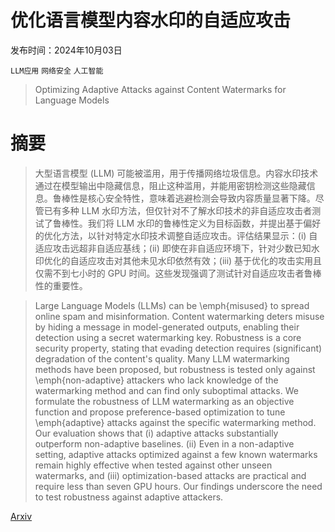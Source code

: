 # 优化语言模型内容水印的自适应攻击

发布时间：2024年10月03日

`LLM应用` `网络安全` `人工智能`

> Optimizing Adaptive Attacks against Content Watermarks for Language Models

# 摘要

> 大型语言模型 (LLM) 可能被滥用，用于传播网络垃圾信息。内容水印技术通过在模型输出中隐藏信息，阻止这种滥用，并能用密钥检测这些隐藏信息。鲁棒性是核心安全特性，意味着逃避检测会导致内容质量显著下降。尽管已有多种 LLM 水印方法，但仅针对不了解水印技术的非自适应攻击者测试了鲁棒性。我们将 LLM 水印的鲁棒性定义为目标函数，并提出基于偏好的优化方法，以针对特定水印技术调整自适应攻击。评估结果显示：(i) 自适应攻击远超非自适应基线；(ii) 即使在非自适应环境下，针对少数已知水印优化的自适应攻击对其他未见水印依然有效；(iii) 基于优化的攻击实用且仅需不到七小时的 GPU 时间。这些发现强调了测试针对自适应攻击者鲁棒性的重要性。

> Large Language Models (LLMs) can be \emph{misused} to spread online spam and misinformation. Content watermarking deters misuse by hiding a message in model-generated outputs, enabling their detection using a secret watermarking key. Robustness is a core security property, stating that evading detection requires (significant) degradation of the content's quality. Many LLM watermarking methods have been proposed, but robustness is tested only against \emph{non-adaptive} attackers who lack knowledge of the watermarking method and can find only suboptimal attacks. We formulate the robustness of LLM watermarking as an objective function and propose preference-based optimization to tune \emph{adaptive} attacks against the specific watermarking method. Our evaluation shows that (i) adaptive attacks substantially outperform non-adaptive baselines. (ii) Even in a non-adaptive setting, adaptive attacks optimized against a few known watermarks remain highly effective when tested against other unseen watermarks, and (iii) optimization-based attacks are practical and require less than seven GPU hours. Our findings underscore the need to test robustness against adaptive attackers.

[Arxiv](https://arxiv.org/abs/2410.02440)